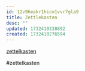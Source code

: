 ```yaml
---
id: 12v96eakr1hicm1vvr7gla9
title: Zettlekasten
desc: ""
updated: 1732410338892
created: 1732410276594
---
```


[zettelkasten](https://zettelkasten.de/overview/)

#zettelkasten
